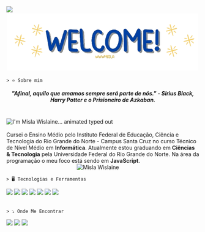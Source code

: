 <!--![Profile views](https://gpvc.arturio.dev/wwwmisla)-->   
<img src="https://profile-counter.glitch.me/wwwmisla/count.svg" />  

<div align="center">
  <a href="https://github.com/wwwmisla">
    <img src="./images/welcome-unscreen.gif" width="500">
  </a>
</div>

``` 
> ⭐️ Sobre mim
```

<div align='center'>
  <b><i>"Afinal, aquilo que amamos sempre será parte de nós." - Sirius Black, Harry Potter e o Prisioneiro de Azkaban.</i></b>
</div><br><br>

<img src="https://readme-typing-svg.demolab.com?font=Operator+Mono&size=37&duration=2800&pause=2000&color=5D6064&center=true&vCenter=true&width=940&height=50&lines=I'm+Misla+Wislaine..." align="middle" alt="I'm Misla Wislaine... animated typed out">
<br><br>

<div align="left">Cursei o Ensino Médio pelo Instituto Federal de Educação, Ciência e Tecnologia do Rio Grande do Norte - Campus Santa Cruz no curso Técnico de Nível Médio em <b>Informática</b>. Atualmente estou graduando em <b>Ciências & Tecnologia</b> pela Universidade Federal do Rio Grande do Norte. Na área da programação o meu foco está sendo em <b>JavaScript</b>.</div>

<img align="right" src="https://i.pinimg.com/564x/9e/ea/5b/9eea5bac3806420e9c3e5b9ce422461a.jpg" alt="Misla Wislaine" width="320px" /> 

<br>

```
> 🖥️ Tecnologias e Ferramentas
```

<div align="center" display="inline">

 <div align="justify">
    <img src="https://img.shields.io/badge/HTML5-E34F26?style=for-the-badge&logo=html5&logoColor=white" />
    <img src="https://img.shields.io/badge/CSS3-1572B6?style=for-the-badge&logo=css3&logoColor=white"/>
    <img src="https://img.shields.io/badge/JavaScript-323330?style=for-the-badge&logo=javascript&logoColor=F7DF1E"/>
    <img src="https://img.shields.io/badge/Bootstrap-563D7C?style=for-the-badge&logo=bootstrap&logoColor=white">
    <img src="https://img.shields.io/badge/Java-ED8B00?style=for-the-badge&logo=java&logoColor=white"/>
    <img src="https://img.shields.io/badge/Arduino-0077B5?style=for-the-badge&logo=arduino&logoColor=white" />
    <img src="https://img.shields.io/badge/VSCode-1572B6?style=for-the-badge&logo=visualstudiocode&logoColor=white" />
 </div>

<br>

</div>

```
> ⤵️ Onde Me Encontrar
```

<div align="justify">

  <a href = "mailto:wwwmisla144@gmail.com"><img src="https://img.shields.io/badge/Gmail-D14836?style=for-the-badge&logo=gmail&logoColor=white" target="_blank"></a>
  <a href="https://www.linkedin.com/in/misla-wislaine-514848220" target="_blank"><img src="https://img.shields.io/badge/LinkedIn-0077B5?style=for-the-badge&logo=linkedin&logoColor=white" target="_blank"></a> 
  <a href="https://github.com/wwwmisla" target="_blank"><img src="https://img.shields.io/badge/GitHub-100000?style=for-the-badge&logo=github&logoColor=white" target="_blank"></a> 

</div>
